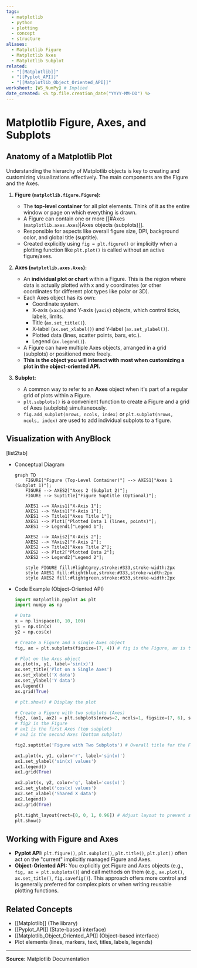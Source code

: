 ```yaml
---
tags:
  - matplotlib
  - python
  - plotting
  - concept
  - structure
aliases:
  - Matplotlib Figure
  - Matplotlib Axes
  - Matplotlib Subplot
related:
  - "[[Matplotlib]]"
  - "[[Pyplot_API]]"
  - "[[Matplotlib_Object_Oriented_API]]"
worksheet: [WS_NumPy] # Implied
date_created: <% tp.file.creation_date("YYYY-MM-DD") %>
---
```

# Matplotlib Figure, Axes, and Subplots

## Anatomy of a Matplotlib Plot

Understanding the hierarchy of Matplotlib objects is key to creating and customizing visualizations effectively. The main components are the Figure and the Axes.

1.  **Figure (`matplotlib.figure.Figure`):**
    -   The **top-level container** for all plot elements. Think of it as the entire window or page on which everything is drawn.
    -   A Figure can contain one or more [[#Axes (`matplotlib.axes.Axes`)|Axes objects (subplots)]].
    -   Responsible for aspects like overall figure size, DPI, background color, and global title (suptitle).
    -   Created explicitly using `fig = plt.figure()` or implicitly when a plotting function like `plt.plot()` is called without an active figure/axes.

2.  **Axes (`matplotlib.axes.Axes`):**
    -   An **individual plot or chart** within a Figure. This is the region where data is actually plotted with x and y coordinates (or other coordinates for different plot types like polar or 3D).
    -   Each Axes object has its own:
        -   Coordinate system.
        -   X-axis (`xaxis`) and Y-axis (`yaxis`) objects, which control ticks, labels, limits.
        -   Title (`ax.set_title()`).
        -   X-label (`ax.set_xlabel()`) and Y-label (`ax.set_ylabel()`).
        -   Plotted data (lines, scatter points, bars, etc.).
        -   Legend (`ax.legend()`).
    -   A Figure can have multiple Axes objects, arranged in a grid (subplots) or positioned more freely.
    -   **This is the object you will interact with most when customizing a plot in the object-oriented API.**

3.  **Subplot:**
    -   A common way to refer to an **Axes** object when it's part of a regular grid of plots within a Figure.
    -   `plt.subplots()` is a convenient function to create a Figure and a grid of Axes (subplots) simultaneously.
    -   `fig.add_subplot(nrows, ncols, index)` or `plt.subplot(nrows, ncols, index)` are used to add individual subplots to a figure.

## Visualization with AnyBlock

[list2tab]
- Conceptual Diagram
	```mermaid
	graph TD
	    FIGURE["Figure (Top-Level Container)"] --> AXES1["Axes 1 (Subplot 1)"];
	    FIGURE --> AXES2["Axes 2 (Subplot 2)"];
	    FIGURE --> Suptitle["Figure Suptitle (Optional)"];

	    AXES1 --> XAxis1["X-Axis 1"];
	    AXES1 --> YAxis1["Y-Axis 1"];
	    AXES1 --> Title1["Axes Title 1"];
	    AXES1 --> Plot1["Plotted Data 1 (lines, points)"];
	    AXES1 --> Legend1["Legend 1"];

	    AXES2 --> XAxis2["X-Axis 2"];
	    AXES2 --> YAxis2["Y-Axis 2"];
	    AXES2 --> Title2["Axes Title 2"];
	    AXES2 --> Plot2["Plotted Data 2"];
	    AXES2 --> Legend2["Legend 2"];

	    style FIGURE fill:#lightgrey,stroke:#333,stroke-width:2px
	    style AXES1 fill:#lightblue,stroke:#333,stroke-width:2px
	    style AXES2 fill:#lightgreen,stroke:#333,stroke-width:2px
	```
- Code Example (Object-Oriented API)
	```python
	import matplotlib.pyplot as plt
	import numpy as np

	# Data
	x = np.linspace(0, 10, 100)
	y1 = np.sin(x)
	y2 = np.cos(x)

	# Create a Figure and a single Axes object
	fig, ax = plt.subplots(figsize=(7, 4)) # fig is the Figure, ax is the Axes

	# Plot on the Axes object
	ax.plot(x, y1, label='sin(x)')
	ax.set_title('Plot on a Single Axes')
	ax.set_xlabel('X data')
	ax.set_ylabel('Y data')
	ax.legend()
	ax.grid(True)

	# plt.show() # Display the plot

	# Create a Figure with two subplots (Axes)
	fig2, (ax1, ax2) = plt.subplots(nrows=2, ncols=1, figsize=(7, 6), sharex=True)
	# fig2 is the Figure
	# ax1 is the first Axes (top subplot)
	# ax2 is the second Axes (bottom subplot)

	fig2.suptitle('Figure with Two Subplots') # Overall title for the Figure

	ax1.plot(x, y1, color='r', label='sin(x)')
	ax1.set_ylabel('sin(x) values')
	ax1.legend()
	ax1.grid(True)

	ax2.plot(x, y2, color='g', label='cos(x)')
	ax2.set_ylabel('cos(x) values')
	ax2.set_xlabel('Shared X data')
	ax2.legend()
	ax2.grid(True)

	plt.tight_layout(rect=[0, 0, 1, 0.96]) # Adjust layout to prevent suptitle overlap
	plt.show()
	```

## Working with Figure and Axes

- **Pyplot API:** `plt.figure()`, `plt.subplot()`, `plt.title()`, `plt.plot()` often act on the "current" implicitly managed Figure and Axes.
- **Object-Oriented API:** You explicitly get Figure and Axes objects (e.g., `fig, ax = plt.subplots()`) and call methods on them (e.g., `ax.plot()`, `ax.set_title()`, `fig.savefig()`). This approach offers more control and is generally preferred for complex plots or when writing reusable plotting functions.

## Related Concepts
- [[Matplotlib]] (The library)
- [[Pyplot_API]] (State-based interface)
- [[Matplotlib_Object_Oriented_API]] (Object-based interface)
- Plot elements (lines, markers, text, titles, labels, legends)

---
**Source:** Matplotlib Documentation